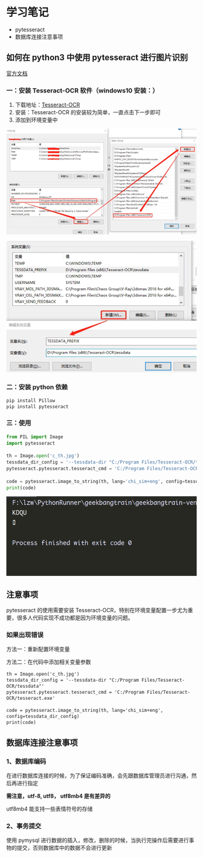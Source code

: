 # 学习笔记

- pytesseract
- 数据库连接注意事项

## 如何在 python3 中使用 pytesseract 进行图片识别

[官方文档](https://pypi.org/project/pytesseract/)

### 一：安装 Tesseract-OCR 软件（windows10 安装：）

1. 下载地址：[Tesseract-OCR](https://github.com/tesseract-ocr/tesseract)
2. 安装：Tesseract-OCR 的安装较为简单，一直点击下一步即可
3. 添加到环境变量中

![image](images\clipboard1.png)

![image](images\clipboard2.png)

### 二：安装 python 依赖

```
pip install Pillow
pip install pytesseract
```

### 三：使用

```python
from PIL import Image
import pytesseract

th = Image.open('c_th.jpg')
tessdata_dir_config = '--tessdata-dir "C:/Program Files/Tesseract-OCR/tessdata"'
pytesseract.pytesseract.tesseract_cmd = 'C:/Program Files/Tesseract-OCR/tesseract.exe'

code = pytesseract.image_to_string(th, lang='chi_sim+eng', config=tessdata_dir_config)
print(code)
```

![image](images\clipboard3.png)

## 注意事项

pytesseract 的使用需要安装 Tesseract-OCR，特别在环境变量配置一步尤为重要，很多人代码实现不成功都是因为环境变量的问题。

### 如果出现错误

方法一：重新配置环境变量

方法二：在代码中添加相关变量参数

```
th = Image.open('c_th.jpg')
tessdata_dir_config = '--tessdata-dir "C:/Program Files/Tesseract-OCR/tessdata"'
pytesseract.pytesseract.tesseract_cmd = 'C:/Program Files/Tesseract-OCR/tesseract.exe'

code = pytesseract.image_to_string(th, lang='chi_sim+eng', config=tessdata_dir_config)
print(code)
```

## 数据库连接注意事项

### 1、数据库编码

在进行数据库连接的时候，为了保证编码准确，会先跟数据库管理员进行沟通，然后再进行指定

**需注意，utf-8, utf8， utf8mb4 是有差异的**

utf8mb4 能支持一些表情符号的存储

### 2、事务提交

使用 pymysql 进行数据的插入，修改，删除的时候，当执行完操作后需要进行事物的提交，否则数据库中的数据不会进行更新
